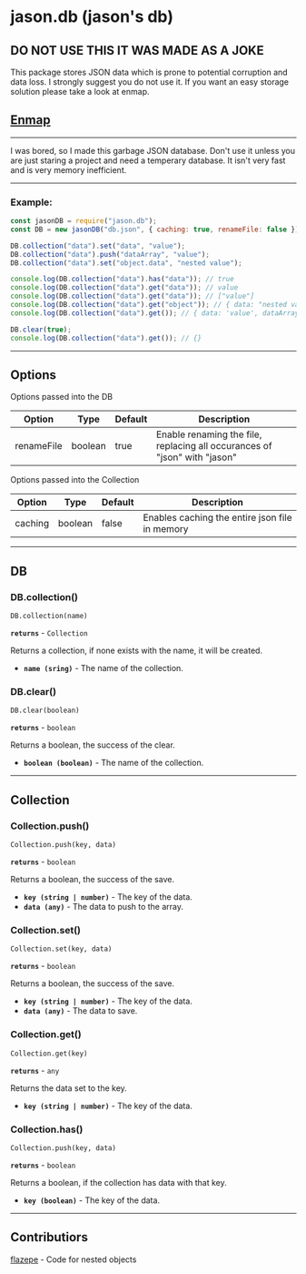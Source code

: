 # jason.db (jason's db)

## DO NOT USE THIS IT WAS MADE AS A JOKE

This package stores JSON data which is prone to potential corruption and data loss. I strongly suggest you do not use it. If you want an easy storage solution please take a look at enmap.

## [Enmap](https://enmap.evie.codes/)

---

I was bored, so I made this garbage JSON database. Don't use it unless you are just staring a project and need a temperary database. It isn't very fast and is very memory inefficient.

---

### Example:

```js
const jasonDB = require("jason.db");
const DB = new jasonDB("db.json", { caching: true, renameFile: false });

DB.collection("data").set("data", "value");
DB.collection("data").push("dataArray", "value");
DB.collection("data").set("object.data", "nested value");

console.log(DB.collection("data").has("data")); // true
console.log(DB.collection("data").get("data")); // value
console.log(DB.collection("data").get("data")); // ["value"]
console.log(DB.collection("data").get("object")); // { data: "nested value" }
console.log(DB.collection("data").get()); // { data: 'value', dataArray: [ 'value' ], object: { data: 'nested value' } }

DB.clear(true);
console.log(DB.collection("data").get()); // {}
```

---

## Options

Options passed into the DB

| Option     | Type    | Default | Description                                                               |
| ---------- | ------- | ------- | ------------------------------------------------------------------------- |
| renameFile | boolean | true    | Enable renaming the file, replacing all occurances of "json" with "jason" |

Options passed into the Collection

| Option  | Type    | Default | Description                                    |
| ------- | ------- | ------- | ---------------------------------------------- |
| caching | boolean | false   | Enables caching the entire json file in memory |

---

## DB

### DB.collection()

`DB.collection(name)`

**`returns`** - `Collection`

Returns a collection, if none exists with the name, it will be created.

- **`name (sring)`** - The name of the collection.

### DB.clear()

`DB.clear(boolean)`

**`returns`** - `boolean`

Returns a boolean, the success of the clear.

- **`boolean (boolean)`** - The name of the collection.

---

## Collection

### Collection.push()

`Collection.push(key, data)`

**`returns`** - `boolean`

Returns a boolean, the success of the save.

- **`key (string | number)`** - The key of the data.
- **`data (any)`** - The data to push to the array.

### Collection.set()

`Collection.set(key, data)`

**`returns`** - `boolean`

Returns a boolean, the success of the save.

- **`key (string | number)`** - The key of the data.
- **`data (any)`** - The data to save.

### Collection.get()

`Collection.get(key)`

**`returns`** - `any`

Returns the data set to the key.

- **`key (string | number)`** - The key of the data.

### Collection.has()

`Collection.push(key, data)`

**`returns`** - `boolean`

Returns a boolean, if the collection has data with that key.

- **`key (boolean)`** - The key of the data.

---

## Contributiors

[flazepe](https://github.com/flazepe) - Code for nested objects
